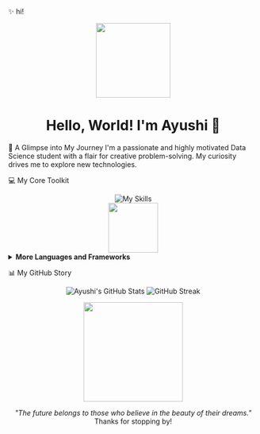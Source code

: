 ✨ hi!
<div align="center">
<img src="https://media.giphy.com/media/v1.Y2lkPTc5MGI3NjExamtuaGJubGp5dnR2cmJxcXd3MjQ2Z2E1YXhxb3BzOXh2eXVuMzJudCZlcD12MV9naWZzX3NlYXJjaCZjdD1n/VePtB3roynxfLYicuV/giphy.gif" width="150"/>
<h1>Hello, World! I'm Ayushi 👋</h1>
</div>

🚀 A Glimpse into My Journey
I'm a passionate and highly motivated Data Science student with a flair for creative problem-solving. My curiosity drives me to explore new technologies. 

💻 My Core Toolkit
<div align="center">
<img src="https://skillicons.dev/icons?i=py,js,react,nodejs,docker,aws,git,mongodb,html,css" alt="My Skills"/>
<br>
<img src="https://media.giphy.com/media/v1.Y2lkPTc5MGI3NjExbm52aWhqcmQwZ2FvMGVjMzI2czN6aGcxazU3bWpobW13MDFkNXpmaSZlcD12MV9pbnRlcm5hbF9naWZfY29uc3VtZXI9dHJhaWwmaGQ9dHJ1ZSZjdD1n/H3C90L0aJkL4dE2j0o/giphy.gif" width="100" />
</div>

<details>
<summary><b>More Languages and Frameworks</b></summary>
<br>
<p align="center">
<img src="https://skillicons.dev/icons?i=java,cpp,ts,nextjs,express,spring,nginx,mysql,postman" />
</p>
</details>

📊 My GitHub Story
<div align="center">
<img src="https://github-readme-stats.vercel.app/api?username=ayushi-006&show_icons=true&theme=onedark&hide_border=true" alt="Ayushi's GitHub Stats"/>
<img src="https://github-readme-streak-stats.herokuapp.com/?user=ayushi-006&theme=dark&hide_border=true" alt="GitHub Streak"/>
</div>

<p align="center">
<img src="https://media.giphy.com/media/v1.Y2lkPTc5MGI3NjExM3h5cDJ4Z3J0b2JmODN3a29oenV0dThsNnY4b2t6bmdmNDVubm9weSZlcD12MV9pbnRlcm5hbF9naWZfY29uc3VtZXI9dHJhaWwmaGQ9dHJ1ZSZjdD1n/V1gH2X33kR1V8kE2/giphy.gif" width="200" />
</p>

<p align="center">
<i>"The future belongs to those who believe in the beauty of their dreams."</i>
<br>
Thanks for stopping by!
</p>
